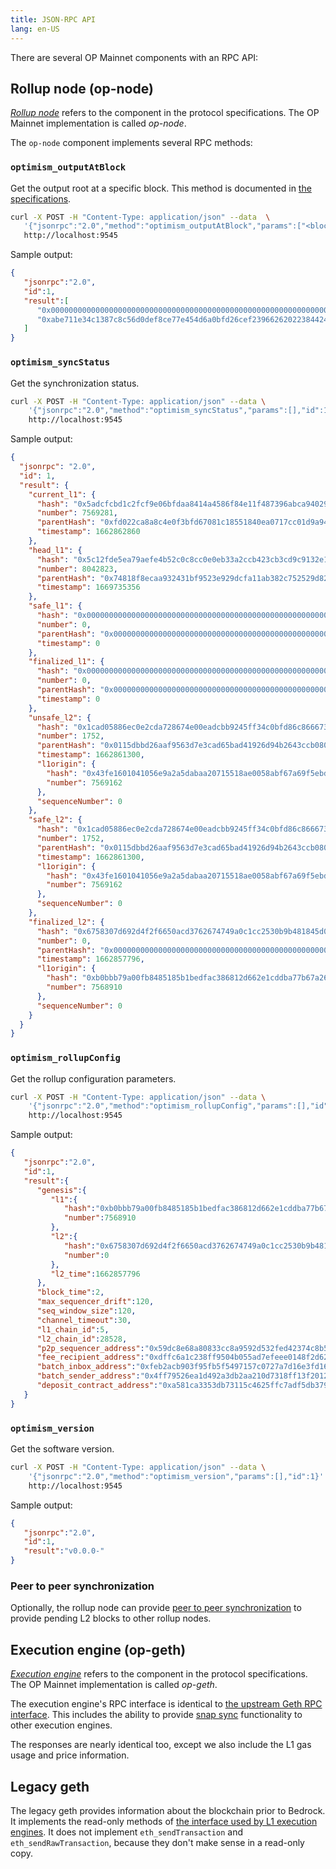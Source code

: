 ```yaml
---
title: JSON-RPC API
lang: en-US
---
```



There are several OP Mainnet components with an RPC API:

## Rollup node (op-node)


[*Rollup node*](https://github.com/ethereum-optimism/optimism/blob/65ec61dde94ffa93342728d324fecf474d228e1f/specs/rollup-node.md) refers to the component in the protocol specifications. 
The OP Mainnet implementation is called *op-node*.

The `op-node` component implements several RPC methods:

### `optimism_outputAtBlock`

Get the output root at a specific block.
This method is documented in [the specifications](https://github.com/ethereum-optimism/optimism/blob/65ec61dde94ffa93342728d324fecf474d228e1f/specs/rollup-node.md#output-method-api).

```sh
curl -X POST -H "Content-Type: application/json" --data  \
   '{"jsonrpc":"2.0","method":"optimism_outputAtBlock","params":["<block_number>"],"id":1}' \
   http://localhost:9545
```

Sample output:

```json
{
   "jsonrpc":"2.0",
   "id":1,
   "result":[
      "0x0000000000000000000000000000000000000000000000000000000000000000",
      "0xabe711e34c1387c8c56d0def8ce77e454d6a0bfd26cef2396626202238442421"
   ]
}
```

### `optimism_syncStatus`

Get the synchronization status.

```sh
curl -X POST -H "Content-Type: application/json" --data \
    '{"jsonrpc":"2.0","method":"optimism_syncStatus","params":[],"id":1}'  \
    http://localhost:9545
```

Sample output:

```json
{
  "jsonrpc": "2.0",
  "id": 1,
  "result": {
    "current_l1": {
      "hash": "0x5adcfcbd1c2fcf9e06bfdaa8414a4586f84e11f487396abca940299eb0ed2da5",
      "number": 7569281,
      "parentHash": "0xfd022ca8a8c4e0f3bfd67081c18551840ea0717cc01d9a94601e1e41e92616d3",
      "timestamp": 1662862860
    },
    "head_l1": {
      "hash": "0x5c12fde5ea79aefe4b52c0c8cc0e0eb33a2ccb423cb3cd9c9132e18ad42e89b6",
      "number": 8042823,
      "parentHash": "0x74818f8ecaa932431bf9523e929dcfa11ab382c752529d8271a24810884a2551",
      "timestamp": 1669735356
    },
    "safe_l1": {
      "hash": "0x0000000000000000000000000000000000000000000000000000000000000000",
      "number": 0,
      "parentHash": "0x0000000000000000000000000000000000000000000000000000000000000000",
      "timestamp": 0
    },
    "finalized_l1": {
      "hash": "0x0000000000000000000000000000000000000000000000000000000000000000",
      "number": 0,
      "parentHash": "0x0000000000000000000000000000000000000000000000000000000000000000",
      "timestamp": 0
    },
    "unsafe_l2": {
      "hash": "0x1cad05886ec0e2cda728674e00eadcbb9245ff34c0bfd86c866673a615c1c43a",
      "number": 1752,
      "parentHash": "0x0115dbbd26aaf9563d7e3cad65bad41926d94b2643ccb080f71e394c2c3d62a3",
      "timestamp": 1662861300,
      "l1origin": {
        "hash": "0x43fe1601041056e9a2a5dabaa20715518ae0058abf67a69f5ebdd53b1f6ff02f",
        "number": 7569162
      },
      "sequenceNumber": 0
    },
    "safe_l2": {
      "hash": "0x1cad05886ec0e2cda728674e00eadcbb9245ff34c0bfd86c866673a615c1c43a",
      "number": 1752,
      "parentHash": "0x0115dbbd26aaf9563d7e3cad65bad41926d94b2643ccb080f71e394c2c3d62a3",
      "timestamp": 1662861300,
      "l1origin": {
        "hash": "0x43fe1601041056e9a2a5dabaa20715518ae0058abf67a69f5ebdd53b1f6ff02f",
        "number": 7569162
      },
      "sequenceNumber": 0
    },
    "finalized_l2": {
      "hash": "0x6758307d692d4f2f6650acd3762674749a0c1cc2530b9b481845d0f8ee1bd456",
      "number": 0,
      "parentHash": "0x0000000000000000000000000000000000000000000000000000000000000000",
      "timestamp": 1662857796,
      "l1origin": {
        "hash": "0xb0bbb79a00fb8485185b1bedfac386812d662e1cddba77b67a26e1ed9ba8f0ec",
        "number": 7568910
      },
      "sequenceNumber": 0
    }
  }
}
```

### `optimism_rollupConfig`

Get the rollup configuration parameters.

```sh
curl -X POST -H "Content-Type: application/json" --data \
    '{"jsonrpc":"2.0","method":"optimism_rollupConfig","params":[],"id":1}'  \
    http://localhost:9545
```

Sample output:

```json
{
   "jsonrpc":"2.0",
   "id":1,
   "result":{
      "genesis":{
         "l1":{
            "hash":"0xb0bbb79a00fb8485185b1bedfac386812d662e1cddba77b67a26e1ed9ba8f0ec",
            "number":7568910
         },
         "l2":{
            "hash":"0x6758307d692d4f2f6650acd3762674749a0c1cc2530b9b481845d0f8ee1bd456",
            "number":0
         },
         "l2_time":1662857796
      },
      "block_time":2,
      "max_sequencer_drift":120,
      "seq_window_size":120,
      "channel_timeout":30,
      "l1_chain_id":5,
      "l2_chain_id":28528,
      "p2p_sequencer_address":"0x59dc8e68a80833cc8a9592d532fed42374c8b5dc",
      "fee_recipient_address":"0xdffc6a1c238ff9504b055ad7efeee0148f2d62bd",
      "batch_inbox_address":"0xfeb2acb903f95fb5f5497157c0727a7d16e3fd16",
      "batch_sender_address":"0x4ff79526ea1d492a3db2aa210d7318ff13f2012c",
      "deposit_contract_address":"0xa581ca3353db73115c4625ffc7adf5db379434a8"
   }
}
```

### `optimism_version`

Get the software version.

```sh
curl -X POST -H "Content-Type: application/json" --data \
    '{"jsonrpc":"2.0","method":"optimism_version","params":[],"id":1}' \
    http://localhost:9545
```

Sample output:

```json
{
   "jsonrpc":"2.0",
   "id":1,
   "result":"v0.0.0-"
}
```

### Peer to peer synchronization

Optionally, the rollup node can provide [peer to peer synchronization](https://github.com/ethereum-optimism/optimism/blob/65ec61dde94ffa93342728d324fecf474d228e1f/specs/rollup-node-p2p.md) to provide pending L2 blocks to other rollup nodes.


## Execution engine (op-geth)


[*Execution engine*](https://github.com/ethereum-optimism/optimism/blob/65ec61dde94ffa93342728d324fecf474d228e1f/specs/rollup-node.md) refers to the component in the protocol specifications. 
The OP Mainnet implementation is called *op-geth*.

The execution engine's RPC interface is identical to [the upstream Geth RPC interface](https://geth.ethereum.org/docs/rpc/server). This includes the ability to provide [snap sync](https://github.com/ethereum/devp2p/blob/master/caps/snap.md) functionality to other execution engines.

The responses are nearly identical too, except we also include the L1 gas usage and price information.

## Legacy geth

The legacy geth provides information about the blockchain prior to Bedrock.
It implements the read-only methods of [the interface used by L1 execution engines](https://playground.open-rpc.org/?schemaUrl=https://raw.githubusercontent.com/ethereum/execution-apis/assembled-spec/openrpc.json&uiSchema%5BappBar%5D%5Bui:splitView%5D=false&uiSchema%5BappBar%5D%5Bui:input%5D=false&uiSchema%5BappBar%5D%5Bui:examplesDropdown%5D=false).
It does not implement `eth_sendTransaction` and `eth_sendRawTransaction`, because they don't make sense in a read-only copy.

